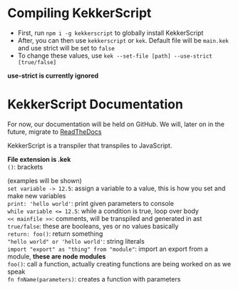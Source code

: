 ﻿# Compiling KekkerScript
* First, run `npm i -g kekkerscript` to globally install KekkerScript
* After, you can then use `kekkerscript` or `kek`. Default file will be `main.kek` and use strict will be set to `false`
* To change these values, use `kek --set-file [path] --use-strict [true/false]`

**use-strict is currently ignored**

# KekkerScript Documentation
For now, our documentation will be held on
GitHub. We will, later on in the future, migrate to
[ReadTheDocs](https://www.readthedocs.io)

KekkerScript is a transpiler that transpiles to JavaScript.

**File extension is .kek**<br>
`()`: brackets

(examples will be shown)<br>
`set variable -> 12.5`: assign a variable to a value, this is how you set and make new variables<br>
`print: 'hello world'`: print given parameters to console<br>
`while variable <= 12.5`: while a condition is true, loop over body<br>
`<< mainfile >>`: comments, will be transpiled and generated in ast<br>
`true/false`: these are booleans, yes or no values basically<br>
`return: foo()`: return something<br>
`"hello world" or 'hello world'`: string literals<br>
`import "export" as "thing" from "module"`: import an export from a module, **these are node modules**<br>
`foo()`: call a function, actually creating functions are being worked on as we speak<br>
`fn fnName(parameters)`: creates a function with parameters